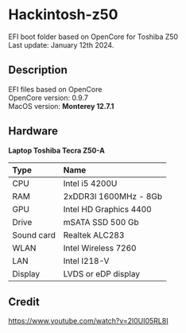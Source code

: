 # Hackintosh-z50

EFI boot folder based on OpenCore for Toshiba Z50  
Last update: January 12th 2024. 

## Description

EFI files based on OpenCore  
OpenCore version: 0.9.7  
MacOS version: __Monterey 12.7.1__

## Hardware

__Laptop Toshiba Tecra Z50-A__

| Type	| Name                   |
|:------|:-----------------------|
| CPU	| Intel i5 4200U	 |
| RAM	| 2xDDR3l 1600MHz - 8Gb  |
| GPU	| Intel HD Graphics 4400 |
| Drive	| mSATA SSD 500 Gb	 |
| Sound	card	| Realtek ALC283	 |
| WLAN	| Intel Wireless 7260 	 |
| LAN	| Intel I218-V 		 |
| Display | LVDS or eDP display |

## Credit

https://www.youtube.com/watch?v=2l0UI05RL8I